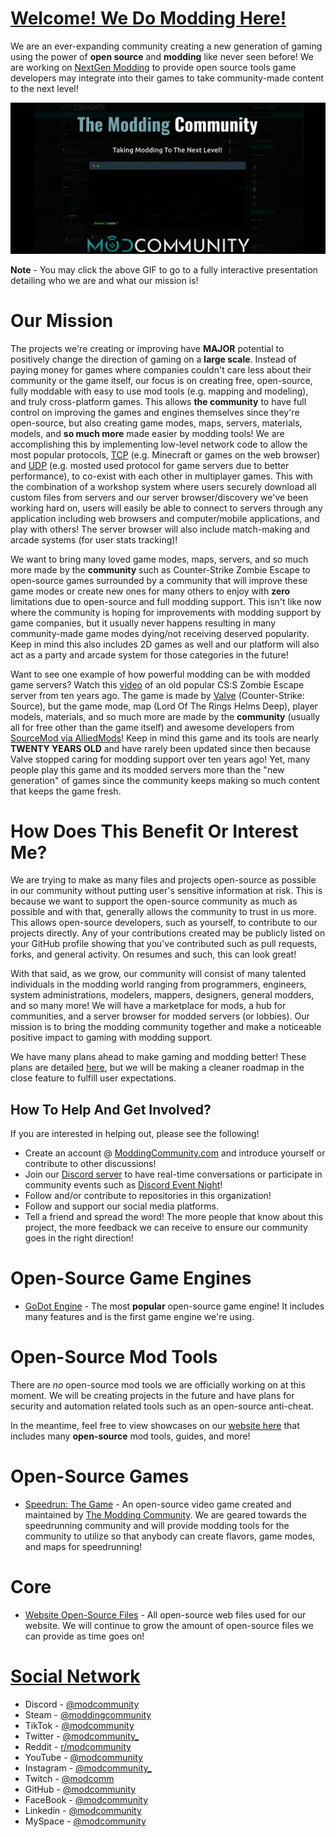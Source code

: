 # [Welcome! We Do Modding Here!](https://moddingcommunity.com)
We are an ever-expanding community creating a new generation of gaming using the power of **open source** and **modding** like never seen before! We are working on [NextGen Modding](https://github.com/NextGen-Modding) to provide open source tools game developers may integrate into their games to take community-made content to the next level!

<a href="https://docs.google.com/presentation/d/e/2PACX-1vSlROYETsWYlJkqM7y9J5qeHRjh6ZY6Liv0RIkxSX6EjQ7X3_kzQFkp3HNHtebks8YAe3e2QV2lBmka/pub" target="_blank"><img src="https://github.com/Deaconn-net/Misc/blob/main/TMC.gif" data-canonical-src="https://github.com/Deaconn-net/Misc/blob/main/TMC.gif" /></a>

**Note** - You may click the above GIF to go to a fully interactive presentation detailing who we are and what our mission is!

# Our Mission
The projects we're creating or improving have **MAJOR** potential to positively change the direction of gaming on a **large scale**. Instead of paying money for games where companies couldn't care less about their community or the game itself, our focus is on creating free, open-source, fully moddable with easy to use mod tools (e.g. mapping and modeling), and truly cross-platform games. This allows **the community** to have full control on improving the games and engines themselves since they're open-source, but also creating game modes, maps, servers, materials, models, and **so much more** made easier by modding tools! We are accomplishing this by implementing low-level network code to allow the most popular protocols, [TCP](https://www.fortinet.com/resources/cyberglossary/tcp-ip) (e.g. Minecraft or games on the web browser) and [UDP](https://en.wikipedia.org/wiki/User_Datagram_Protocol) (e.g. mosted used protocol for game servers due to better performance), to co-exist with each other in multiplayer games. This with the combination of a workshop system where users securely download all custom files from servers and our server browser/discovery we've been working hard on, users will easily be able to connect to servers through any application including web browsers and computer/mobile applications, and play with others! The server browser will also include match-making and arcade systems (for user stats tracking)!

We want to bring many loved game modes, maps, servers, and so much more made by the **community** such as Counter-Strike Zombie Escape to open-source games surrounded by a community that will improve these game modes or create new ones for many others to enjoy with **zero** limitations due to open-source and full modding support. This isn't like now where the community is hoping for improvements with modding support by game companies, but it usually never happens resulting in many community-made game modes dying/not receiving deserved popularity. Keep in mind this also includes 2D games as well and our platform will also act as a party and arcade system for those categories in the future!

Want to see one example of how powerful modding can be with modded game servers? Watch this [video](https://www.youtube.com/watch?v=mW4EhWVaxVw) of an old popular CS:S Zombie Escape server from ten years ago. The game is made by [Valve](http://valvesoftware.com/) (Counter-Strike: Source), but the game mode, map (Lord Of The Rings Helms Deep), player models, materials, and so much more are made by the **community** (usually all for free other than the game itself) and awesome developers from [SourceMod via AlliedMods](https://forums.alliedmods.net/showthread.php?t=277597)! Keep in mind this game and its tools are nearly **TWENTY YEARS OLD** and have rarely been updated since then because Valve stopped caring for modding support over ten years ago! Yet, many people play this game and its modded servers more than the "new generation" of games since the community keeps making so much content that keeps the game fresh.

# How Does This Benefit Or Interest Me?
We are trying to make as many files and projects open-source as possible in our community without putting user's sensitive information at risk. This is because we want to support the open-source community as much as possible and with that, generally allows the community to trust in us more. This allows open-source developers, such as yourself, to contribute to our projects directly. Any of your contributions created may be publicly listed on your GitHub profile showing that you've contributed such as pull requests, forks, and general activity. On resumes and such, this can look great!

With that said, as we grow, our community will consist of many talented individuals in the modding world ranging from programmers, engineers, system administrations, modelers, mappers, designers, general modders, and so many more! We will have a marketplace for mods, a hub for communities, and a server browser for modded servers (or lobbies). Our mission is to bring the modding community together and make a noticeable positive impact to gaming with modding support.

We have many plans ahead to make gaming and modding better! These plans are detailed [here](https://github.com/modcommunity/Web-Open-Source), but we will be making a cleaner roadmap in the close feature to fulfill user expectations.

## How To Help And Get Involved?
If you are interested in helping out, please see the following!

* Create an account @ [ModdingCommunity.com](https://ModdingCommunity.com) and introduce yourself or contribute to other discussions!
* Join our [Discord server](https://dsc.gg/modcommunity) to have real-time conversations or participate in community events such as [Discord Event Night](https://moddingcommunity.com/forums/calendar/event/1-event-nights-on-discord/)!
* Follow and/or contribute to repositories in this organization!
* Follow and support our social media platforms.
* Tell a friend and spread the word! The more people that know about this project, the more feedback we can receive to ensure our community goes in the right direction!

# Open-Source Game Engines
* [GoDot Engine](http://godotengine.org/) - The most **popular** open-source game engine! It includes many features and is the first game engine we're using.

# Open-Source Mod Tools
There are *no* open-source mod tools we are officially working on at this moment. We will be creating projects in the future and have plans for security and automation related tools such as an open-source anti-cheat. 

In the meantime, feel free to view showcases on our [website here](https://moddingcommunity.com/forums/tags/showcase/) that includes many **open-source** mod tools, guides, and more!

# Open-Source Games
* [Speedrun: The Game](https://github.com/speedruntg) - An open-source video game created and maintained by [The Modding Community](https://github.com/modcommunity). We are geared towards the speedrunning community and will provide modding tools for the community to utilize so that anybody can create flavors, game modes, and maps for speedrunning!

# Core
* [Website Open-Source Files](https://github.com/modcommunity/Web-Open-Source) - All open-source web files used for our website. We will continue to grow the amount of open-source files we can provide as time goes on!

# [Social Network](https://moddingcommunity.com/forums/topic/3-all-social-media-platforms/#comment-3)
* Discord - [@modcommunity](https://dsc.gg/modcommunity)
* Steam - [@moddingcommunity](https://steamcommunity.com/groups/moddingcommunity)
* TikTok - [@modcommunity](https://tiktok.com/@modcommunity)
* Twitter - [@modcommunity_](https://twitter.com/modcommunity_)
* Reddit - [r/modcommunity](https://reddit.com/r/modcommunity)
* YouTube - [@modcommunity](https://youtube.com/channel/UCR1cNRhEiTtu8-9V-Lt9sHw)
* Instagram - [@modcommunity_](https://instagram.com/modcommunity_)
* Twitch - [@modcomm](https://twitch.tv/modcomm)
* GitHub - [@modcommunity](https://github.com/modcommunity)
* FaceBook - [@modcommunity](https://facebook.com/modcommunity)
* Linkedin - [@modcommunity](https://linkedin.com/company/modcommunity)
* MySpace - [@modcommunity](https://myspace.com/modcommunity)
